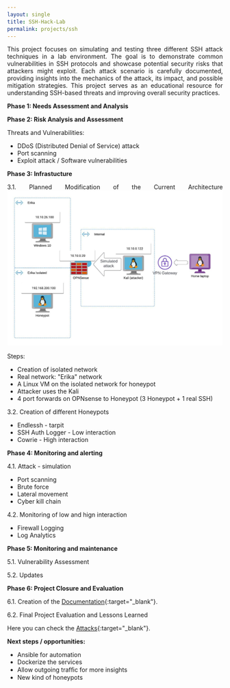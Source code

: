 ```yaml
---
layout: single
title: SSH-Hack-Lab
permalink: projects/ssh
---
```



<style>body {text-align: justify}</style>

This project focuses on simulating and testing three different SSH attack techniques in a lab environment. The goal is to demonstrate common vulnerabilities in SSH protocols and showcase potential security risks that attackers might exploit. Each attack scenario is carefully documented, providing insights into the mechanics of the attack, its impact, and possible mitigation strategies. This project serves as an educational resource for understanding SSH-based threats and improving overall security practices.


**Phase 1: Needs Assessment and Analysis**

**Phase 2: Risk Analysis and Assessment**

Threats and Vulnerabilities:

- DDoS (Distributed Denial of Service) attack
- Port scanning
- Exploit attack / Software vulnerabilities

**Phase 3: Infrastucture**

3.1. Planned Modification of the Current Architecture
![Architecture](/assets/images/architecture.jpg)


Steps:
- Creation of isolated network
- Real network: "Erika" network
- A Linux VM on the isolated network for honeypot
- Attacker uses the Kali
- 4 port forwards on OPNsense to Honeypot (3 Honeypot + 1 real SSH)

3.2. Creation of different Honeypots
- Endlessh - tarpit
- SSH Auth Logger - Low interaction
- Cowrie - High interaction

**Phase 4: Monitoring and alerting**

4.1. Attack - simulation

- Port scanning
- Brute force
- Lateral movement
- Cyber kill chain

4.2. Monitoring of low and hign interaction

- Firewall Logging
- Log Analytics

**Phase 5: Monitoring and maintenance**

5.1. Vulnerability Assessment

5.2. Updates

**Phase 6: Project Closure and Evaluation**

6.1. Creation of the [Documentation](/assets/docs/SSH_docs.pdf){:target="_blank"}.

6.2. Final Project Evaluation and Lessons Learned

Here you can check the [Attacks](/assets/docs/prezi.pdf){:target="_blank"}.

**Next steps / opportunities:**
- Ansible for automation
- Dockerize the services
- Allow outgoing trafﬁc for more insights
- New kind of honeypots



